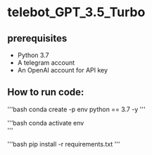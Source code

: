 # telebot_GPT_3.5_Turbo

## prerequisites

- Python 3.7
- A telegram account
- An OpenAI account for API key 


## How to run code:

'''bash 
 conda create -p env python == 3.7 -y
 '''

'''bash
 conda activate env\
 '''

'''bash
 pip install -r requirements.txt
 '''
